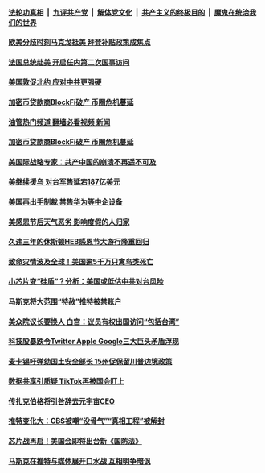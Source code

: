 ####  [法轮功真相](../../../../basic/blob/master/README.md?t=12010232) &nbsp;|&nbsp; [九评共产党](../../../../9ping.md/blob/master/README.md?t=12010232) &nbsp;|&nbsp; [解体党文化](../../../../jtdwh.md/blob/master/README.md?t=12010232)  &nbsp;|&nbsp; [共产主义的终极目的](../../../../gczydzjmd.md/blob/master/README.md?t=12010232) &nbsp;|&nbsp; [魔鬼在统治我们的世界](../../../../mgztzwmdsj.md/blob/master/README.md?t=12010232) 

#### [欧美分歧时刻马克龙抵美 拜登补贴政策成焦点](../pages/soh6/675879.md?t=12010232) 
#### [法国总统赴美 开启任内第二次国事访问](../pages/soh6/675699.md?t=12010232) 
#### [美国敦促北约 应对中共更强硬](../pages/soh6/675558.md?t=12010232) 
#### [加密币贷款商BlockFi破产 币圈危机蔓延 ](../pages/soh6/675582.md?t=12010232) 
#### [油管热门频道 翻墙必看视频 新闻](http://129.146.143.75:81/youtube.html?12010232)
#### [加密币贷款商BlockFi破产 币圈危机蔓延 ](../pages/soh6/675582.md?t=12010232) 
#### [美国际战略专家：共产中国的崩溃不再遥不可及](../pages/soh6/675573.md?t=12010232) 
#### [美继续援乌 对台军售延宕187亿美元](../pages/soh6/675207.md?t=12010232) 
#### [美国再出手制裁 禁售华为等中企设备 ](../pages/soh6/674928.md?t=12010232) 
#### [美感恩节后天气恶劣 影响度假的人归家](../pages/soh6/674823.md?t=12010232) 
#### [久违三年的休斯顿HEB感恩节大游行隆重回归](../pages/soh6/674505.md?t=12010232) 
#### [致命灾情波及全球！美国逾5千万只禽鸟类死亡](../pages/soh6/674508.md?t=12010232) 
#### [小芯片变“硅盾”？分析：美国或低估中共对台风险](../pages/soh6/674445.md?t=12010232) 
#### [马斯克将大范围“特赦”推特被禁账户](../pages/soh6/674298.md?t=12010232) 
#### [美众院议长要换人 白宫：议员有权出国访问“包括台湾”](../pages/soh6/674226.md?t=12010232) 
#### [科技股暴跌令Twitter Apple Google三大巨头矛盾浮现](../pages/soh6/673998.md?t=12010232) 
#### [麦卡锡吁弹劾国土安全部长 15州促保留川普边境政策](../pages/soh6/673989.md?t=12010232) 
#### [数据共享引质疑 TikTok再被国会盯上](../pages/soh6/673881.md?t=12010232) 
#### [传扎克伯格将引咎辞去元宇宙CEO](../pages/soh6/673707.md?t=12010232) 
#### [推特变化大：CBS被嘲“没骨气”“真相工程”被解封](../pages/soh6/673665.md?t=12010232) 
#### [芯片战再启！美国会即将出台新《国防法》](../pages/soh6/673536.md?t=12010232) 
#### [马斯克在推特与媒体展开口水战 互相明争暗讽](../pages/soh6/673287.md?t=12010232) 
<img src='http://gfw-breaker.win/goodnews/indexes/soh6.md' width='0px' height='0px'/>
